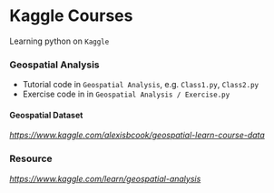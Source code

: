 # Kaggle Courses
  Learning python on `Kaggle`

### Geospatial Analysis
  
  - Tutorial code in `Geospatial Analysis`, e.g. `Class1.py`, `Class2.py`
  - Exercise code in in `Geospatial Analysis / Exercise.py`
  
#### Geospatial Dataset
  
  _https://www.kaggle.com/alexisbcook/geospatial-learn-course-data_

### Resource
_https://www.kaggle.com/learn/geospatial-analysis_
